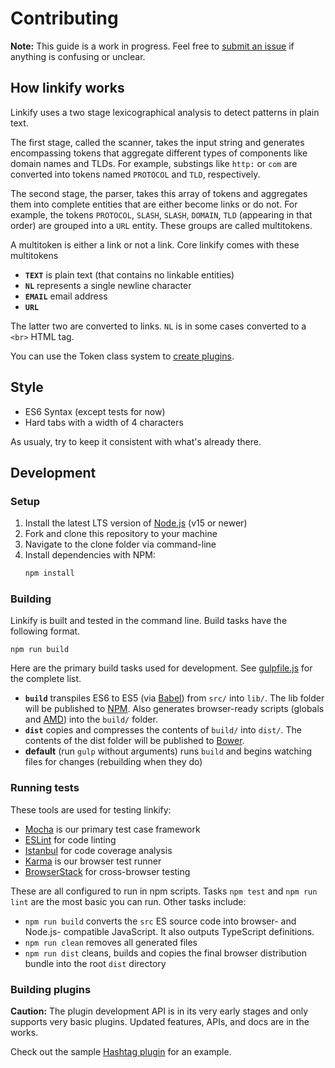 # Contributing

**Note:** This guide is a work in progress. Feel free to [submit an issue](https://github.com/Hypercontext/linkifyjs/issues/new) if anything is confusing or unclear.

## How linkify works

<!-- TODO: Insert diagram here -->

Linkify uses a two stage lexicographical analysis to detect patterns in plain text.

The first stage, called the scanner, takes the input string and generates encompassing tokens that aggregate different types of components like domain names and TLDs. For example, substings like `http:` or `com` are converted into tokens named `PROTOCOL` and `TLD`, respectively.

The second stage, the parser, takes this array of tokens and aggregates them into complete entities that are either become links or do not. For example, the tokens `PROTOCOL`, `SLASH`, `SLASH`, `DOMAIN`, `TLD` (appearing in that order) are grouped into a `URL` entity. These groups are called multitokens.

A multitoken is either a link or not a link. Core linkify comes with these multitokens

* **`TEXT`** is plain text (that contains no linkable entities)
* **`NL`** represents a single newline character
* **`EMAIL`** email address
* **`URL`**

The latter two are converted to links. `NL` is in some cases converted to a `<br>` HTML tag.

You can use the Token class system to [create plugins](#building-plugins).

## Style

* ES6 Syntax (except tests for now)
* Hard tabs with a width of 4 characters

As usualy, try to keep it consistent with what's already there.

## Development

### Setup

1. Install the latest LTS version of [Node.js](https://nodejs.org/) (v15 or newer)
2. Fork and clone this repository to your machine
3. Navigate to the clone folder via command-line
4. Install dependencies with NPM:
   ```sh
   npm install
   ```

### Building

Linkify is built and tested in the command line. Build tasks have the following format.

```
npm run build
```

Here are the primary build tasks used for development. See [gulpfile.js](https://github.com/Hypercontext/linkifyjs/blob/master/gulpfile.js) for the complete list.

* **`build`** transpiles ES6 to ES5 (via [Babel](http://babeljs.io/)) from `src/` into `lib/`. The lib folder will be published to [NPM](https://www.npmjs.com/). Also generates browser-ready scripts (globals and [AMD](http://requirejs.org/docs/whyamd.html)) into the `build/` folder.
* **`dist`** copies and compresses the contents of `build/` into `dist/`. The contents of the dist folder will be published to [Bower](http://bower.io/).
* **default** (run `gulp` without arguments) runs `build` and begins watching files for changes (rebuilding when they do)

### Running tests

These tools are used for testing linkify:

* [Mocha](https://mochajs.org/) is our primary test case framework
* [ESLint](https://eslint.org) for code linting
* [Istanbul](https://istanbul.js.org/) for code coverage analysis
* [Karma](http://karma-runner.github.io/) is our browser test runner
* [BrowserStack](https://www.browserstack.com) for cross-browser testing

These are all configured to run in npm scripts. Tasks `npm test` and `npm run lint` are the most basic you can run. Other tasks include:

* `npm run build` converts the `src` ES source code into browser- and Node.js- compatible JavaScript. It also outputs TypeScript definitions.
* `npm run clean` removes all generated files
* `npm run dist` cleans, builds and copies the final browser distribution bundle into the root `dist` directory

### Building plugins

**Caution:** The plugin development API is in its very early stages and only supports very basic plugins. Updated features, APIs, and docs are in the works.

Check out the sample [Hashtag plugin](https://github.com/Hypercontext/linkifyjs/blob/main/packages/linkifyjs/src/plugins/hashtag.js) for an example.
